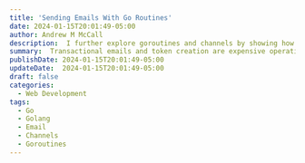 ```yaml
---
title: 'Sending Emails With Go Routines'
date: 2024-01-15T20:01:49-05:00
author: Andrew M McCall
description:  I further explore goroutines and channels by showing how to send email using goroutines.  
summary:  Transactional emails and token creation are expensive operations.  Let's explore how we can offload these to the background using channels and go routines. 
publishDate: 2024-01-15T20:01:49-05:00
updateDate:  2024-01-15T20:01:49-05:00
draft: false
categories:
  - Web Development
tags:
  - Go  
  - Golang
  - Email
  - Channels
  - Goroutines
---
```



